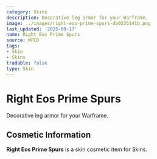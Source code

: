 ```yaml
---
category: Skins
description: Decorative leg armor for your Warframe.
image: ../images/right-eos-prime-spurs-db0235141b.png
last_updated: '2025-09-17'
name: Right Eos Prime Spurs
source: WFCD
tags:
- Skin
- Skins
tradable: false
type: Skin
---
```


# Right Eos Prime Spurs

Decorative leg armor for your Warframe.

## Cosmetic Information

**Right Eos Prime Spurs** is a skin cosmetic item for Skins.

